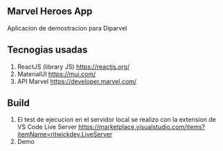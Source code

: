 ## Marvel Heroes App

Aplicacion de demostracion para Diparvel

## Tecnogias usadas
1. ReactJS (library JS) https://reactjs.org/
2. MaterialUI https://mui.com/
3. API Marvel https://developer.marvel.com/

## Build
1. El test de ejecucion en el servidor local se realizo con la extension de VS Code Live Server https://marketplace.visualstudio.com/items?itemName=ritwickdey.LiveServer
2. Demo 